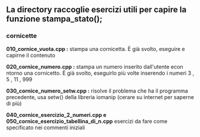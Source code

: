 ## La directory raccoglie esercizi utili per capire la funzione stampa_stato();

### cornicette ###
**010_cornice_vuota.cpp :** stampa una cornicetta. È già svolto, eseguire e capirne il contenuto

**020_cornice_numero.cpp :** stampa un numero inserito dall'utente econ ntorno una cornicetto. È già svolto, eseguirlo più volte inserendo i numeri 3 , 5 , 11 , 999 

**030_cornice_numero_setw.cpp :** risolve il problema che ha il programma precedente, usa setw() della libreria iomanip (cerare su internet per saperne di più)

**040_cornice_esercizio_2_numeri.cpp e 050_cornice_esercizio_tabellina_di_n.cpp** esercizi da fare come specificato nei commenti iniziali 
